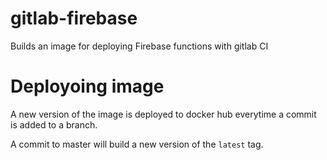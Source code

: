 # gitlab-firebase
Builds an image for deploying Firebase functions with gitlab CI

# Deployoing image

A new version of the image is deployed to docker hub everytime a commit is added to a branch.

A commit to master will build a new version of the `latest` tag.